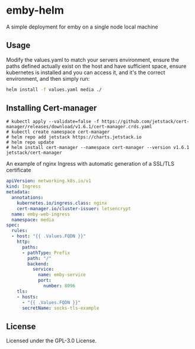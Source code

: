 # emby-helm
A simple deployment for emby on a single node local machine

## Usage

Modify the values.yaml to match your servers environment, ensure the paths defined actually exist on the host and have sufficient space, ensure kubernetes is installed and you can access it, and it's the correct environment, and then simply run:

``` cmd
helm install -f values.yaml media ./
```

## Installing Cert-manager

``` shell
# kubectl apply --validate=false -f https://github.com/jetstack/cert-manager/releases/download/v1.6.1/cert-manager.crds.yaml
# kubectl create namespace cert-manager
# helm repo add jetstack https://charts.jetstack.io
# helm repo update
# helm install cert-manager --namespace cert-manager --version v1.6.1 jetstack/cert-manager
```
An example of nginx Ingress with automatic generation of a SSL/TLS certificate

``` yaml
apiVersion: networking.k8s.io/v1
kind: Ingress
metadata:
  annotations:
    kubernetes.io/ingress.class: nginx
    cert-manager.io/cluster-issuer: letsencrypt
  name: emby-web-ingress
  namespace: media
spec:
  rules:
  - host: "{{ .Values.FQDN }}"
    http:
      paths:
      - pathType: Prefix
        path: "/"
        backend:
          service:
            name: emby-service
            port:
              number: 8096
    tls:
    - hosts:
      - "{{ .Values.FQDN }}"
      secretName: socks-tls-example
```

## License
Licensed under the GPL-3.0 License.